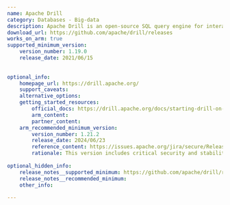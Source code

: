```yaml
---
name: Apache Drill
category: Databases - Big-data
description: Apache Drill is an open-source SQL query engine for interactive analysis of large-scale structured and semi-structured datasets.
download_url: https://github.com/apache/drill/releases
works_on_arm: true
supported_minimum_version:
    version_number: 1.19.0
    release_date: 2021/06/15
 
 
optional_info:
    homepage_url: https://drill.apache.org/
    support_caveats:
    alternative_options:
    getting_started_resources:
        official_docs: https://drill.apache.org/docs/starting-drill-on-linux-and-mac-os-x/
        arm_content:
        partner_content:
    arm_recommended_minimum_version:
        version_number: 1.21.2
        release_date: 2024/06/23
        reference_content: https://issues.apache.org/jira/secure/ReleaseNote.jspa?projectId=12313820&version=12353550
        rationale: This version includes critical security and stability updates, including upgrades to Avro (1.11.3), ZooKeeper (3.5.10), and Curator (5.5.0) to address CVEs and improve dependency hygiene. Numerous memory leak fixes were implemented in join operations, batch processing, and error handling paths. Enhancements were made to better handle XML files and root attributes, with added support to disable SSL verification in the Elasticsearch plugin. Additional improvements include upgraded libraries like Jackson, POI, Bouncy Castle, and Logback, as well as fixes for UI styling, caching, and complex vector handling.
 
optional_hidden_info:
    release_notes__supported_minimum: https://github.com/apache/drill/releases/tag/drill-1.19.0
    release_notes__recommended_minimum:
    other_info:
 
---
```

